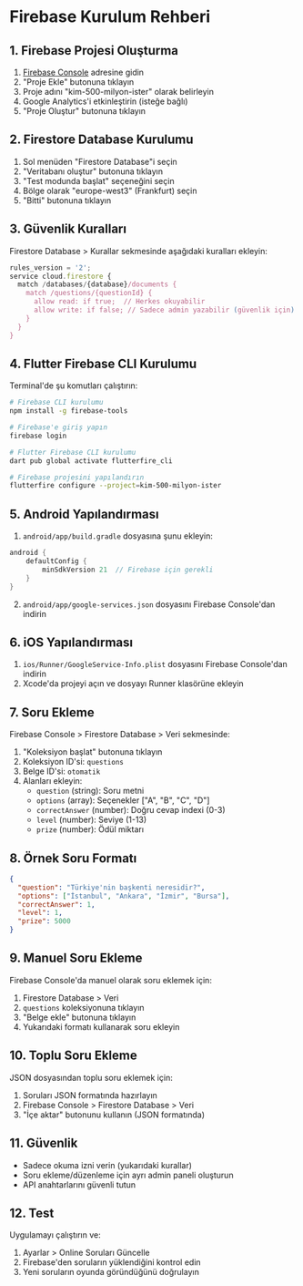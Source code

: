 # Firebase Kurulum Rehberi

## 1. Firebase Projesi Oluşturma

1. [Firebase Console](https://console.firebase.google.com/) adresine gidin
2. "Proje Ekle" butonuna tıklayın
3. Proje adını "kim-500-milyon-ister" olarak belirleyin
4. Google Analytics'i etkinleştirin (isteğe bağlı)
5. "Proje Oluştur" butonuna tıklayın

## 2. Firestore Database Kurulumu

1. Sol menüden "Firestore Database"i seçin
2. "Veritabanı oluştur" butonuna tıklayın
3. "Test modunda başlat" seçeneğini seçin
4. Bölge olarak "europe-west3" (Frankfurt) seçin
5. "Bitti" butonuna tıklayın

## 3. Güvenlik Kuralları

Firestore Database > Kurallar sekmesinde aşağıdaki kuralları ekleyin:

```javascript
rules_version = '2';
service cloud.firestore {
  match /databases/{database}/documents {
    match /questions/{questionId} {
      allow read: if true;  // Herkes okuyabilir
      allow write: if false; // Sadece admin yazabilir (güvenlik için)
    }
  }
}
```

## 4. Flutter Firebase CLI Kurulumu

Terminal'de şu komutları çalıştırın:

```bash
# Firebase CLI kurulumu
npm install -g firebase-tools

# Firebase'e giriş yapın
firebase login

# Flutter Firebase CLI kurulumu
dart pub global activate flutterfire_cli

# Firebase projesini yapılandırın
flutterfire configure --project=kim-500-milyon-ister
```

## 5. Android Yapılandırması

1. `android/app/build.gradle` dosyasına şunu ekleyin:
```gradle
android {
    defaultConfig {
        minSdkVersion 21  // Firebase için gerekli
    }
}
```

2. `android/app/google-services.json` dosyasını Firebase Console'dan indirin

## 6. iOS Yapılandırması

1. `ios/Runner/GoogleService-Info.plist` dosyasını Firebase Console'dan indirin
2. Xcode'da projeyi açın ve dosyayı Runner klasörüne ekleyin

## 7. Soru Ekleme

Firebase Console > Firestore Database > Veri sekmesinde:

1. "Koleksiyon başlat" butonuna tıklayın
2. Koleksiyon ID'si: `questions`
3. Belge ID'si: `otomatik`
4. Alanları ekleyin:
   - `question` (string): Soru metni
   - `options` (array): Seçenekler ["A", "B", "C", "D"]
   - `correctAnswer` (number): Doğru cevap indexi (0-3)
   - `level` (number): Seviye (1-13)
   - `prize` (number): Ödül miktarı

## 8. Örnek Soru Formatı

```json
{
  "question": "Türkiye'nin başkenti neresidir?",
  "options": ["İstanbul", "Ankara", "İzmir", "Bursa"],
  "correctAnswer": 1,
  "level": 1,
  "prize": 5000
}
```

## 9. Manuel Soru Ekleme

Firebase Console'da manuel olarak soru eklemek için:

1. Firestore Database > Veri
2. `questions` koleksiyonuna tıklayın
3. "Belge ekle" butonuna tıklayın
4. Yukarıdaki formatı kullanarak soru ekleyin

## 10. Toplu Soru Ekleme

JSON dosyasından toplu soru eklemek için:

1. Soruları JSON formatında hazırlayın
2. Firebase Console > Firestore Database > Veri
3. "İçe aktar" butonunu kullanın (JSON formatında)

## 11. Güvenlik

- Sadece okuma izni verin (yukarıdaki kurallar)
- Soru ekleme/düzenleme için ayrı admin paneli oluşturun
- API anahtarlarını güvenli tutun

## 12. Test

Uygulamayı çalıştırın ve:
1. Ayarlar > Online Soruları Güncelle
2. Firebase'den soruların yüklendiğini kontrol edin
3. Yeni soruların oyunda göründüğünü doğrulayın
